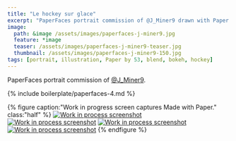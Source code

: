 ```yaml
---
title: "Le hockey sur glace"
excerpt: "PaperFaces portrait commission of @J_Miner9 drawn with Paper by 53 on an iPad."
image: 
  path: &image /assets/images/paperfaces-j-miner9.jpg 
  feature: *image
  teaser: /assets/images/paperfaces-j-miner9-teaser.jpg
  thumbnail: /assets/images/paperfaces-j-miner9-150.jpg
tags: [portrait, illustration, Paper by 53, blend, bokeh, hockey]
---
```


PaperFaces portrait commission of [@J_Miner9](https://twitter.com/J_Miner9).

{% include boilerplate/paperfaces-4.md %}

{% figure caption:"Work in progress screen captures Made with Paper." class:"half" %}
[![Work in process screenshot](/assets/images/paperfaces-j-miner9-process-1-600.jpg)](/assets/images/paperfaces-j-miner9-process-1-lg.jpg)
[![Work in process screenshot](/assets/images/paperfaces-j-miner9-process-2-600.jpg)](/assets/images/paperfaces-j-miner9-process-2-lg.jpg)
[![Work in process screenshot](/assets/images/paperfaces-j-miner9-process-3-600.jpg)](/assets/images/paperfaces-j-miner9-process-3-lg.jpg)
[![Work in process screenshot](/assets/images/paperfaces-j-miner9-process-4-600.jpg)](/assets/images/paperfaces-j-miner9-process-4-lg.jpg)
{% endfigure %}
